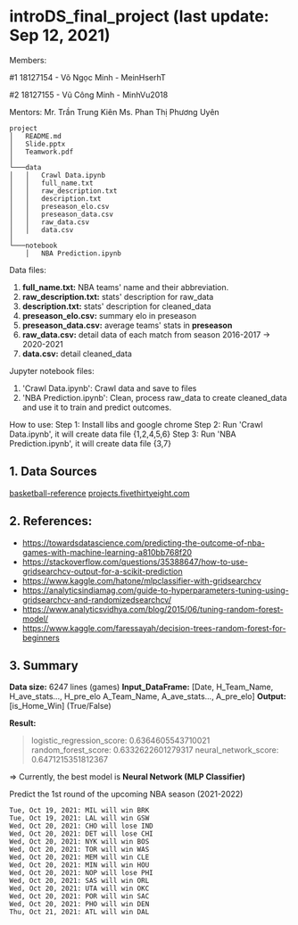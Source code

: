 # introDS_final_project (last update: Sep 12, 2021)

Members:

#1 18127154 - Võ Ngọc Minh - MeinHserhT

#2 18127155 - Vũ Công Minh - MinhVu2018

Mentors:
Mr. Trần Trung Kiên
Ms. Phan Thị Phương Uyên

```
project
│   README.md
│   Slide.pptx 
│   Teamwork.pdf
│ 
└───data
│   │   Crawl Data.ipynb
│   │   full_name.txt
│   │   raw_description.txt
│   │   description.txt
│   │   preseason_elo.csv
│   │   preseason_data.csv
│   │   raw_data.csv
│   │   data.csv
│   
└───notebook
    │   NBA Prediction.ipynb
```

Data files:
1. <b>full_name.txt:</b> NBA teams' name and their abbreviation.
2. <b>raw_description.txt:</b> stats' description for raw_data
3. <b>description.txt:</b> stats' description for cleaned_data
4. <b>preseason_elo.csv:</b> summary elo in preseason
5. <b>preseason_data.csv:</b> average teams' stats in <b>preseason</b>
6. <b>raw_data.csv:</b> detail data of each match from season 2016-2017 -> 2020-2021 
7. <b>data.csv:</b> detail cleaned_data

Jupyter notebook files:
1. 'Crawl Data.ipynb': Crawl data and save to files
2. 'NBA Prediction.ipynb': Clean, process raw_data to create cleaned_data and use it to train and predict outcomes.

How to use:
Step 1: Install libs and google chrome
Step 2: Run 'Crawl Data.ipynb', it will create data file {1,2,4,5,6}
Step 3: Run 'NBA Prediction.ipynb', it will create data file {3,7}
 
## 1. Data Sources
[basketball-reference](https://www.basketball-reference.com/)
[projects.fivethirtyeight.com](https://projects.fivethirtyeight.com/2016-nba-picks/)

## 2. References:
- https://towardsdatascience.com/predicting-the-outcome-of-nba-games-with-machine-learning-a810bb768f20
- https://stackoverflow.com/questions/35388647/how-to-use-gridsearchcv-output-for-a-scikit-prediction
- https://www.kaggle.com/hatone/mlpclassifier-with-gridsearchcv
- https://analyticsindiamag.com/guide-to-hyperparameters-tuning-using-gridsearchcv-and-randomizedsearchcv/
- https://www.analyticsvidhya.com/blog/2015/06/tuning-random-forest-model/
- https://www.kaggle.com/faressayah/decision-trees-random-forest-for-beginners

## 3. Summary
<b>Data size:</b> 6247 lines (games)
<b>Input_DataFrame:</b> [Date, H_Team_Name, H_ave_stats..., H_pre_elo A_Team_Name, A_ave_stats..., A_pre_elo]
<b>Output:</b> [is_Home_Win] (True/False)

<b>Result:</b>
> logistic_regression_score: 0.6364605543710021
> random_forest_score: 0.6332622601279317
> neural_network_score: 0.6471215351812367 

=> Currently, the best model is <b>Neural Network (MLP Classifier)</b>

Predict the 1st round of the upcoming NBA season (2021-2022)
```
Tue, Oct 19, 2021: MIL will win BRK
Tue, Oct 19, 2021: LAL will win GSW
Wed, Oct 20, 2021: CHO will lose IND
Wed, Oct 20, 2021: DET will lose CHI
Wed, Oct 20, 2021: NYK will win BOS
Wed, Oct 20, 2021: TOR will win WAS
Wed, Oct 20, 2021: MEM will win CLE
Wed, Oct 20, 2021: MIN will win HOU
Wed, Oct 20, 2021: NOP will lose PHI
Wed, Oct 20, 2021: SAS will win ORL
Wed, Oct 20, 2021: UTA will win OKC
Wed, Oct 20, 2021: POR will win SAC
Wed, Oct 20, 2021: PHO will win DEN
Thu, Oct 21, 2021: ATL will win DAL
```